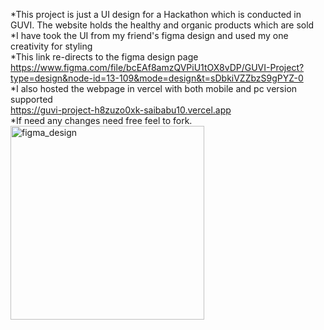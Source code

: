 *This project is just a UI design for a Hackathon which is conducted in GUVI. The website holds the healthy and organic products which are sold <br>
*I have took the UI from my friend's figma design and used my one creativity for styling <br>
*This link re-directs to the figma design page <br>
https://www.figma.com/file/bcEAf8amzQVPiU1tOX8vDP/GUVI-Project?type=design&node-id=13-109&mode=design&t=sDbkiVZZbzS9gPYZ-0 <br>
*I also hosted the webpage in vercel with both mobile and pc version supported <br>
https://guvi-project-h8zuzo0xk-saibabu10.vercel.app <br>
*If need any changes need free feel to fork. <br>
<img width="310" alt="figma_design" src="https://github.com/saibabu10/Guvi_project/assets/127172285/1c59eead-5e4b-4c64-94e4-d194f5c3112e">
